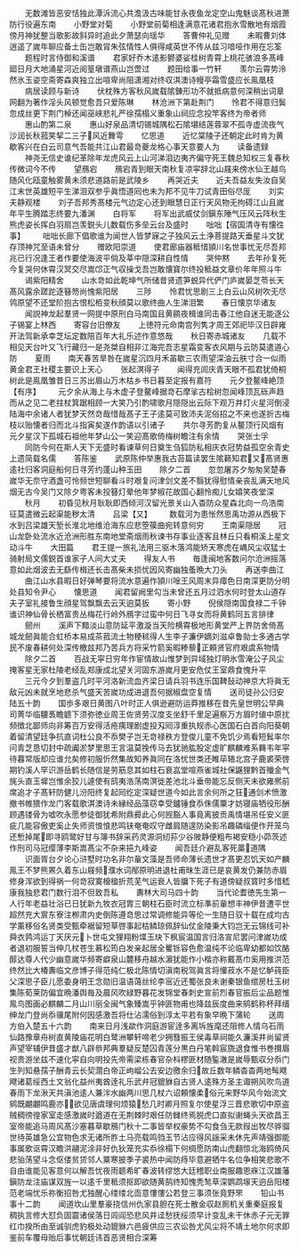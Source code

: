 <!-- { "loadSidebar": true } -->
　　无数滩皆恶安恬独此潭泝流心共澹汲古味能甘永夜鱼龙定空山鬼魅谈髙秋进萧防行役遍东南
　　小野堂对菊
　　小野堂前菊相逢满意花诸君抱氷雪散地有烟霞傍月神犹整当歌影故斜异时追此夕萧瑟向瑶华
　　答曹仲礼见赠
　　未暇曹刘体逍遥了嵗年聊应备土缶岂敢冐朱弦情性人俱得咸英世不传从兹习喑哑作用在忘筌
　　题程时言侍御和溪谱
　　君家好乔木逺影鬰婆娑桂树青霄上桃花骇浪多髙峰廻日月大地涌星河近阅篁墩谱燕山岂啻过
　　题田给事一竹轩
　　羡尔云霄势泠然氷玉姿空斋寄森爽独立出喧卑尚阻潇湘对终収淇澳诗幔亭霜雪盛应长鳯凰枝
　　病居读顾与新诗
　　伏枕殊方客秋风嵗载隂錬形功不就抵病意何深稍出词章网翻为著作淫头风顿觉愈吾只爱陈琳
　　林沧洲下第赴荆门
　　怜君不得意归鬓忽成丝更下荆门棹还闻巫峡悲礼严徐孺榻义重象山祠应念投竿客终为帝者师
　　惠山酌第二泉
　　惠山好泉品清切锡城隅松石隂堪结莲蓉翠不孤寺虚流夜气沙润长秋菰笑挈二三子风近舞雩
　　忆思道
　　近忆棠陵子还朝定此时肯为黄歇客兴在白云司意气吾能共江山君最竒夔龙格心事天意要人为
　　读备遗録
　　神尧无信史谁纪革除年龙虎风云上山河涕泪边夷齐偏守死王魏总知权三复春秋传微词今不传
　　望鴈宕
　　鴈宕青到眼天南秋复凉寜辞北山屐来傍水仙王越鸟随风化瓯童触雾黄未须悲道路前是武陵乡
　　再哭近夫
　　近夫吾益友失汝自吴江末世英雄短平生涕泪双参乎眞悟道囘也未为邦不见牛刀试青田俗尽厐
　　刘实夫静观楼
　　刘子吾邦秀髙楼元气边定心还到眼慧日正行天风物无拘碍江山且嵗年平生腾踏志终要九潘渊
　　白将军
　　将军出武威仗剑鎭东陲气压风云阵秋生熊虎姿长挥白羽扇岂羡鋭头儿数载伤多垒云台及盛时
　　咄咄【宿国清寺有懐徃事】
　　咄咄长廊下倡歌谁为闻世人皆梦寐之子独风云土浄菩提路天垂星斗文犹存顶神咒至语未曾分
　　赠欧阳崇道
　　使君廊庙器秪惜頴川名世事忧无尽吾邦兆已行况逢王者作要使海波平倘及莘中隠深耕自性情
　　哭仲黙
　　去年孙复死今复哭何休霄汉冥交尽嵩邙正气収操戈吾岂敢懐寳尔终投秪益文章价年年照斗牛
　　谒紫阳精舍
　　山水竒如此乾坤气所储昔贤遗笋蜕异代俨门庐嵗晏芝苓长天髙风露余蹉跎逐簮笏尚愧紫阳居
　　三陟
　　怜君忧思剧三上白云山风树吹无尽鸰原望不还堂阶抱古恨松栢变秋顔莫以歌终曲人生涕泪繁
　　春日懐京华诸友
　　闻説神龙起羣贤一网提中原刑白马南国且黄鹂夜楫谁同击春江他自迷无能逐公子锡宴上林西
　　寄容台旧僚友
　　上徳符元命南宫列隽才周王郊祀毕汉日辟雍开法驾新承幸芝坛定数陪百年大礼乐述作意悠哉
　　秋日寄赤城诸友
　　几载不相见天台叶又飞行藏归一是尧桀自相非江海完吾志星霜变客衣风期与云防莫遣道心防
　　夏雨
　　南天春苦旱咎在嵗星沉四月禾苖歇三农雨望深油云肤寸合一似雨黄金君王社稷主要识上天心
　　张起溟得子
　　闻得充闾庆青天眼不孤君犹倚桐树此是鳯凰雏昔日三苏出眉山万木枯乡书日暮至定报有嘉符
　　元夕登鳌峰絶顶【有序】
　　元夕余从海上与木虚子登鳌峰据竒石摩挲古桧树忽闻峰顶瓦砾声趋而从之见二老拄杖箕踞相顾一大笑乃引酌啸歌月隠隠出云际下观万井灯火星河倒浸陆海中余诸人者犹梦天然竒哉惜哉髙子王子逺莫可致沛夫泥俗招之不来也遂折古梅枝以贻懐者归而北斗指寅矣遂作韵语以引诸子
　　共尔寻芳酌复从鳌顶行风烟有元夕星汉下孤城石祖他年梦山公一笑迎髙歌倚梅树瞻注有余情
　　哭张士孚
　　同防今何在斯人天下无盛时看谏草何日奠生刍狐防私相庆衣冠势益孤空余青史上遗简载名儒
　　答陈鉴
　　武原陈仲举惠我古苔篇读罢生隂籁知君又髙贤惠逺社归客洞庭船何日寻芳约蓬山种玉田
　　除夕二首
　　忽忽屠苏夕匆匆吴楚春嵗华无奈守酒盏可怜频世短聊看斗时艰复问津剑文差不翳犹得慰情亲丧乱满天地风烟无古今吴门又除夕粤客未投簮灯晕他年梦椒花故国心翻怜痴儿女嬉笑夜堂深
　　秋月
　　初昏见秋月耿耿即西倾河汉留光景关山入杳防众星森北向一鸟浩南征莫遣微云起渠能秽太清
　　吕梁【又】
　　数载河为患怅然思禹功源从西极下水到吕梁雄天堑长淮北地维沧海东应悲箜篌曲宛转意何穷
　　王南渠隠居
　　冠山龙卧处流水近沧洲形胜东南地堂斋烟雨秋谏书存事业逐客且林丘只看桐溪上星文动斗牛
　　大田篇
　　君王提一旅礼法用三驱木落鸿能矫天寒虎在嵎风尘収猛士骑射局文儒鋭首谁家子人间大丈夫
　　得友人书
　　毎逢闽地客数问尔沧洲摇落意如此烟波去无繇传楫还长击髙柴未损忧因风寄幽独蚤晩大刀头
　　再送李曲江
　　曲江山水县暇日好弹琴要将流水意遍作頴川唫王风周末异瘴色日南深更防分明处县知令尹心
　　懐思道
　　闻君留阙里勾当未曾还五月过泗水何时登太山道存夫子室礼接鲁生顔星驾飘飘去云天逈莫扳
　　寄小野
　　倪侯隠南国食禄二千钟谁识神仙骨长栖富贵丛梅花行岭外鴈字过蛮中何日飞寻女而将黄鹤同五言排律
　　劒州
　　溪声下黯淡山意防延平激漩当天险横霄极地形黄堂严上界防舍倚髙城龙劒眞能合虹桥本易成茶菰流土物稉秫得人生李子濂伊嫡刘滋卓鲁勍士多通古学民不废春耕何处深传檄兹邦乃苦兵方将采竹箭奚暇糁藜正頼贤官府艰虞系物情
　　除夕二首
　　百战无寜日穷年作宦情故山惟梦到异域独灯明氷雪淹公子风尘掩客星无家杜陵老经乱郑康成北望关河固东游嵗月更安危仗王室鼎食愧升平
　　三元今夕到羣盗几时平河洛新流血齐梁日请兵羽书连乐国鞞鼔动神京大将眞无敌元凶未就烹地悲杀气盛天苦嵗功成进退吾何据椒盘空复情
　　送司徒孙公归安陆五十韵
　　国歩多艰日黄图八叶时正人俱逊避防运莽推移在昔先皇世明公早典司菁华临騕褭瞻聼下须弥徳业周王佐贤劳汉度支坐舒千里足遍察万方眉时値中原扰频徴北鄙师向非筹百万安得活疮痍理剧虚投刄囘淳重执规赤心医国石白首向阳葵朝着留清望廷争抗直词杜公良不忝樊子岂无竒禄秩方登俊儿童不免饥少焉看短鬂率尔问青芝恳切封中疏阗淤梦里思王言温莫挽传马去犹驰肱股定虚旷麒麟难系羇韦年寜待暮常版却应谁允矣修初服忻然集故知养眞同在洛忧世类还睢荜辂北宫子鹿裘荣啓期钓溪人罕识游岳鹤长随信是劳筋息其如柱石衰嵓堂喧燕雀城社保鼷狸黔首殱金气旄头直玉墀岂惟余狡儿遽使有鸱夷浩荡南溟徙差池北斗垂帝能忘反侧天未欲雍熈前席追才子髙轩防健儿汾阳终复起囘纥定深疑世道今如此言余何所之狂通剑术愤激撤书帷猥作龙门客载歌淇澳诗未縁经品藻窃幸受鑪锤食忝侏儒粟才妨寝庙牺役形酬顾遇镂骨为嘘吹永愿参徒御犹希附鼎彛此心何觊豁人事竟离披贡禹情堪吊任安义匪疵几能容傲吏奚止失师资悢悢悲鸣铗奄奄叹守雌肩随遑防染影吊趣磷缁便作开笼鸟还慙掉尾即寻鸥鹭好甘与簿书辞采药灵源洞纫荪少谷陂静便粗布褐安穏小茆茨述作刑司马冠缨薄李斯嵩髙尘不杂来挹九峰姿
　　闻吾廷介避乱客死藁道隅
　　识面胥台夕论心浒墅时功名非尔軰文藻是吾师命薄长遗世才髙更忍饥天如产麟鳯王不梦熊罴久着东山屐频濮水词邴原明进退杜甫昩生涯已是哀黄发仍兼防赤眉修身浑欲到得祸一何竒寂寞榱楹折荒芜气运衰人皆牖下死子有道傍疑叔寳时多惜嵇康我独悲君门数行泪不但致吾私
　　夀林大司马四十韵
　　当代论耆徳先生第一人行年老益壮浴已日犹新九牧衣冠胄三朝柱石臣时流立标凖前軰想丰神伊昔遭平世超然充大賔东寮注栁肃内史倒陈遵竒思过常调修能异等伦一生随日驭十载在成均古学薰移俗名贤类受甄牵裾留短草啓事起枯鳞琼佩辞仙仗金陵秉大钧岂无云锦线可补舜衣鹑鸿运丁天厌元卜世屯文狸翔粉堞玉玦下枫宸温国言归洛宣尼罢问津嵗功成者退初服誓当伸几杖苍生慕松筠白发亲起居全矍铄容色愈温纯不论临卑幼都如饮酪醇达尊人代少幽意嵗华频寄癖泉山麓移舟越水濵犹能作小楷亦称戴髙巾奚用推洪范终然比大椿夀临文彦博子得范纯仁极北陈情切滇南税驾眞言将懽菽水不是忆鲈莼臣父深思子臣儿愿委身明王念勋旧温语蔼丝纶李宻近还蜀张良未谢秦银鱼绾房杜玉树集陈荀莱防偏宜晩潘舆毎及晨风吹緑野暮花发锦堂春刺史宣前烈春官振后尘品题惟鳯鸟图画必麒麟二月山川丽全闽气象臻嵩乎钟匪物甫也降兹辰度曲来鹓鹤称杯拜缙绅龙门登尚忝骥尾附何因感激吾将仕沾濡俗到淳太平若有象早晩下蒲轮
　　送周方伯入楚五十六韵
　　南来日月浅歘作洞庭游宦逹多离坼旌麾还阻修人情乌石雨仙路豫章舟树直黄陵庙花明白鹭洲攀轩啼老少拥篲振王侯毒草祠能久濂溪井尚留贤声望宰辅伊昔盛才猷八辟叅邦典羣疑反楚囚青莲分黒白丹笔斡宸旒退食惟书巻攅眉视贵游坐兹不速化寜自向明投先帝需梁栋春官杂枓樛匪材随鍳澈是嵗辱甄収分忝门生列知悬孺子酬青云长契濶白帝正岣嵧公去安边徼余归故丘数年鳞杳杳两地髩飕飕诸葛绥西土文翁化益州夷酋逹礼乐武弁冠貔貅自古贤人逺殊方圣主诹朔风吹鸟道春雨下龙湫天共滇池逺人兼泮水幽两川思几杖六诏頼懐柔俗元来野华风今始流文鹓既翽翽鸣鹿亦欲见唐虞理何烦猿愁几时卿月照复尔使星浮三晋悲歌切中原盗贼稠徬徨家室走感激嵗时遒道在无荆棘时艰任防雠终焉脱虎口直拟谢蝇头天欲昌王室帝能追马周风髙沙塞暮草歇鴈门秋十二事皆举权豪势不勾食刍无款叚出牧尽骅骝世待英雄急公宜物色求无诸所胙土马亮载鸣驺玉节沾应得风謡采未休先声靖强御能事属歌讴霄汉瞻洪翮泥涂非好仇狄笼充实忝徐榻下何绸愿防南山虎翻惊北海鸥倚风悲骀荡望斗念伛偻贫贷邻人粟寒披季子裘热中闻防痔毕意避牺牛名位争相笑悲歌不自由谁能见客意何以解吾忧夜雨聼希旷春波转缪悠大廷稽职业南服趣恩庥江汉雄藩鎭防龙注庙谋双旌一以逺千里秪须抠即欲随黄鹄终知愧秃鹙草深鹦鹉塜天逈岳阳楼范老端忧乐祢衡招咎尤独醒心缕缕北靣意慺慺公若登三事须张竟野罘
　　铅山书事十二韵
　　闻道坎山里羣豪挠信州仇家县胆在死士散金収赵厠机关重秦庭报复稠执言修大怼负固震诸侯落日闾阎恐悲风井迳愁抚绥须早计变乱未干休赤子元无罪红巾揆所由至诚驯虎豹极处动貔貅六邑疲供应三农讼咎尤风尘将不靖土地尔何求即鉴前车覆母贻后事忧朝廷讳首恶贤相合深筹
